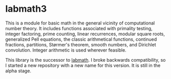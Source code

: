 # labmath3
This is a module for basic math in the general vicinity of computational number theory. It includes functions associated with primality testing, integer factoring, prime counting, linear recurrences, modular square roots, generalized Pell equations, the classic arithmetical functions, continued fractions, partitions, Størmer's theorem, smooth numbers, and Dirichlet convolution. Integer arithmetic is used wherever feasible.

This library is the successor to [labmath](https://github.com/lucasaugustus/labmath).  I broke backwards compatibility, so I started a new repository with a new name for this version.  It is still in the alpha stage.
